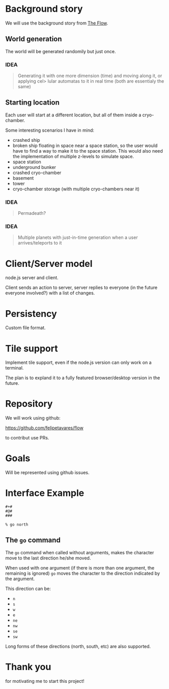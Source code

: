 # Background story

We will use the background story from [The Flow](http://ctrl-c.club/~philips/shortstories/2927938077851216750.html).

## World generation

The world will be generated randomily but just once.

### IDEA

> Generating it with one more dimension (time) and moving along it, or applying cel> lular automatas to it in real time (both are essentialy the same)

## Starting location

Each user will start at a different location, but all of them inside a cryo-chamber.

Some interesting scenarios I have in mind:

* crashed ship
* broken ship floating in space near a space station, so the user would have to find a way to make it to the space station. This would also need the implementation of multiple z-levels to simulate space.
* space station
* underground bunker
* crashed cryo-chamber
* basement
* tower
* cryo-chamber storage (with multiple cryo-chambers near it)

### IDEA

> Permadeath?

### IDEA

> Multiple planets with just-in-time generation when a user arrives/teleports to it

# Client/Server model

node.js server and client.

Client sends an action to server, server replies to everyone (in the future everyone involved?) with a list of changes.

# Persistency

Custom file format.

# Tile support 

Implement tile support, even if the node.js version can only work on a terminal.

The plan is to expland it to a fully featured browser/desktop version in the future.

# Repository

We will work using github:

https://github.com/felipetavares/flow

to contribut use PRs.

# Goals

Will be represented using github issues.

# Interface Example

```
#+#
#@#
###

% go north
```

## The `go` command

The `go` command when called without arguments, makes the character move
to the last direction he/she moved.

When used with one argument (if there is more than one argument, the remaining is ignored) `go` moves the character to the direction indicated by the argument.

This direction can be:

* `n`
* `s`
* `w`
* `e`
* `ne`
* `nw`
* `se`
* `sw`

Long forms of these directions (north, south, etc) are also supported.

# Thank you

for motivating me to start this project! 
